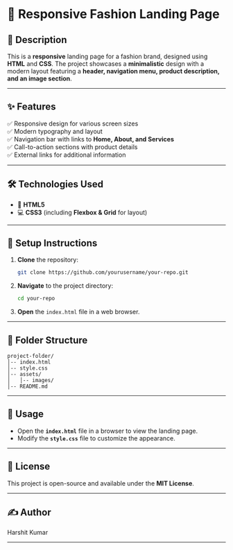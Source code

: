 # 🌟 Responsive Fashion Landing Page

## 🎨 Description
This is a **responsive** landing page for a fashion brand, designed using **HTML** and **CSS**. The project showcases a **minimalistic** design with a modern layout featuring a **header, navigation menu, product description, and an image section**.

---

## ✨ Features
✅ Responsive design for various screen sizes  
✅ Modern typography and layout  
✅ Navigation bar with links to **Home, About, and Services**  
✅ Call-to-action sections with product details  
✅ External links for additional information  

---

## 🛠️ Technologies Used
- 🎨 **HTML5**
- 💻 **CSS3** (including **Flexbox & Grid** for layout)

---

## 🚀 Setup Instructions
1. **Clone** the repository:
   ```sh
   git clone https://github.com/yourusername/your-repo.git
   ```
2. **Navigate** to the project directory:
   ```sh
   cd your-repo
   ```
3. **Open** the `index.html` file in a web browser.

---

## 📂 Folder Structure
```
project-folder/
│-- index.html
│-- style.css
│-- assets/
│   │-- images/
│-- README.md
```

---

## 🎯 Usage
- Open the **`index.html`** file in a browser to view the landing page.
- Modify the **`style.css`** file to customize the appearance.

---

## 📜 License
This project is open-source and available under the **MIT License**.

---

## ✍️ Author
Harshit Kumar

---

